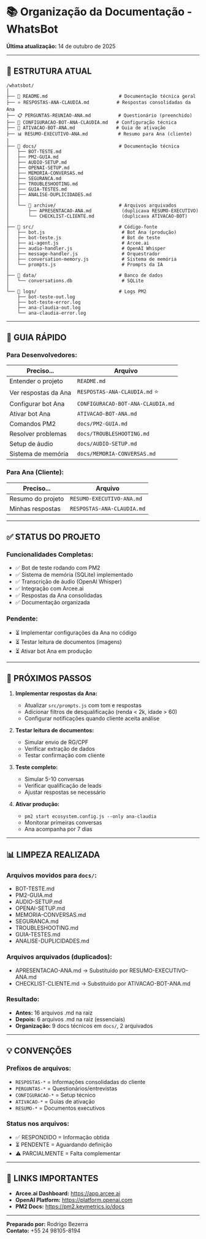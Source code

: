 # 📚 Organização da Documentação - WhatsBot

**Última atualização:** 14 de outubro de 2025

---

## 📁 ESTRUTURA ATUAL

```
/whatsbot/
│
├── 📄 README.md                          # Documentação técnica geral
├── ⭐ RESPOSTAS-ANA-CLAUDIA.md          # Respostas consolidadas da Ana
├── 📋 PERGUNTAS-REUNIAO-ANA.md          # Questionário (preenchido)
├── 🔧 CONFIGURACAO-BOT-ANA-CLAUDIA.md   # Configuração técnica
├── 🚀 ATIVACAO-BOT-ANA.md               # Guia de ativação
├── 📊 RESUMO-EXECUTIVO-ANA.md           # Resumo para Ana (cliente)
│
├── 📂 docs/                              # Documentação técnica
│   ├── BOT-TESTE.md
│   ├── PM2-GUIA.md
│   ├── AUDIO-SETUP.md
│   ├── OPENAI-SETUP.md
│   ├── MEMORIA-CONVERSAS.md
│   ├── SEGURANCA.md
│   ├── TROUBLESHOOTING.md
│   ├── GUIA-TESTES.md
│   ├── ANALISE-DUPLICIDADES.md
│   │
│   └── 📂 archive/                       # Arquivos arquivados
│       ├── APRESENTACAO-ANA.md           (duplicava RESUMO-EXECUTIVO)
│       └── CHECKLIST-CLIENTE.md          (duplicava ATIVACAO-BOT)
│
├── 📂 src/                               # Código-fonte
│   ├── bot.js                            # Bot Ana (produção)
│   ├── bot-teste.js                      # Bot de teste
│   ├── ai-agent.js                       # Arcee.ai
│   ├── audio-handler.js                  # OpenAI Whisper
│   ├── message-handler.js                # Orquestrador
│   ├── conversation-memory.js            # Sistema de memória
│   └── prompts.js                        # Prompts da IA
│
├── 📂 data/                              # Banco de dados
│   └── conversations.db                  # SQLite
│
└── 📂 logs/                              # Logs PM2
    ├── bot-teste-out.log
    ├── bot-teste-error.log
    ├── ana-claudia-out.log
    └── ana-claudia-error.log
```

---

## 🎯 GUIA RÁPIDO

### Para Desenvolvedores:

| Preciso...           | Arquivo                           |
| -------------------- | --------------------------------- |
| Entender o projeto   | `README.md`                       |
| Ver respostas da Ana | `RESPOSTAS-ANA-CLAUDIA.md` ⭐     |
| Configurar bot Ana   | `CONFIGURACAO-BOT-ANA-CLAUDIA.md` |
| Ativar bot Ana       | `ATIVACAO-BOT-ANA.md`             |
| Comandos PM2         | `docs/PM2-GUIA.md`                |
| Resolver problemas   | `docs/TROUBLESHOOTING.md`         |
| Setup de áudio       | `docs/AUDIO-SETUP.md`             |
| Sistema de memória   | `docs/MEMORIA-CONVERSAS.md`       |

### Para Ana (Cliente):

| Preciso...        | Arquivo                    |
| ----------------- | -------------------------- |
| Resumo do projeto | `RESUMO-EXECUTIVO-ANA.md`  |
| Minhas respostas  | `RESPOSTAS-ANA-CLAUDIA.md` |

---

## ✅ STATUS DO PROJETO

### Funcionalidades Completas:

- ✅ Bot de teste rodando com PM2
- ✅ Sistema de memória (SQLite) implementado
- ✅ Transcrição de áudio (OpenAI Whisper)
- ✅ Integração com Arcee.ai
- ✅ Respostas da Ana consolidadas
- ✅ Documentação organizada

### Pendente:

- ⏳ Implementar configurações da Ana no código
- ⏳ Testar leitura de documentos (imagens)
- ⏳ Ativar bot Ana em produção

---

## 🚀 PRÓXIMOS PASSOS

1. **Implementar respostas da Ana:**

   - Atualizar `src/prompts.js` com tom e respostas
   - Adicionar filtros de desqualificação (renda < 2k, idade > 60)
   - Configurar notificações quando cliente aceita análise

2. **Testar leitura de documentos:**

   - Simular envio de RG/CPF
   - Verificar extração de dados
   - Testar confirmação com cliente

3. **Teste completo:**

   - Simular 5-10 conversas
   - Verificar qualificação de leads
   - Ajustar respostas se necessário

4. **Ativar produção:**
   - `pm2 start ecosystem.config.js --only ana-claudia`
   - Monitorar primeiras conversas
   - Ana acompanha por 7 dias

---

## 📊 LIMPEZA REALIZADA

### Arquivos movidos para `docs/`:

- BOT-TESTE.md
- PM2-GUIA.md
- AUDIO-SETUP.md
- OPENAI-SETUP.md
- MEMORIA-CONVERSAS.md
- SEGURANCA.md
- TROUBLESHOOTING.md
- GUIA-TESTES.md
- ANALISE-DUPLICIDADES.md

### Arquivos arquivados (duplicados):

- APRESENTACAO-ANA.md → Substituído por RESUMO-EXECUTIVO-ANA.md
- CHECKLIST-CLIENTE.md → Substituído por ATIVACAO-BOT-ANA.md

### Resultado:

- **Antes:** 16 arquivos .md na raiz
- **Depois:** 6 arquivos .md na raiz (essenciais)
- **Organização:** 9 docs técnicos em `docs/`, 2 arquivados

---

## 💡 CONVENÇÕES

### Prefixos de arquivos:

- `RESPOSTAS-*` = Informações consolidadas do cliente
- `PERGUNTAS-*` = Questionários/entrevistas
- `CONFIGURACAO-*` = Setup técnico
- `ATIVACAO-*` = Guias de ativação
- `RESUMO-*` = Documentos executivos

### Status nos arquivos:

- ✅ RESPONDIDO = Informação obtida
- ⏳ PENDENTE = Aguardando definição
- ⚠️ PARCIALMENTE = Falta complementar

---

## 🔗 LINKS IMPORTANTES

- **Arcee.ai Dashboard:** https://app.arcee.ai
- **OpenAI Platform:** https://platform.openai.com
- **PM2 Docs:** https://pm2.keymetrics.io/docs

---

**Preparado por:** Rodrigo Bezerra  
**Contato:** +55 24 98105-8194
